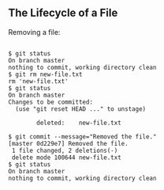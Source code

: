 ## The Lifecycle of a File

Removing a file:

<pre><code data-trim data-noescape>
$ <span class="fragment">git status</span>
<span class="fragment">On branch master
nothing to commit, working directory clean
$</span> <span class="fragment">git rm new-file.txt</span>
<span class="fragment">rm 'new-file.txt'
$</span> <span class="fragment">git status</span>
<span class="fragment">On branch master
Changes to be committed:
  (use "git reset HEAD <file>..." to unstage)

        deleted:    new-file.txt

$</span> <span class="fragment">git commit --message="Removed the file."</span>
<span class="fragment">[master 0d229e7] Removed the file.
 1 file changed, 2 deletions(-)
 delete mode 100644 new-file.txt
$</span> <span class="fragment">git status</span>
<span class="fragment">On branch master
nothing to commit, working directory clean</span>
</code></pre>
